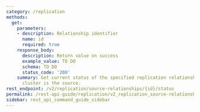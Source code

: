 ```yaml
---
category: /replication
methods:
  get:
    parameters:
    - description: Relationship identifier
      name: id
      required: true
    response_body:
      description: Return value on success
      example_value: TO DO
      schema: TO DO
      status_code: '200'
    summary: Get current status of the specified replication relationship where this
      cluster is the source.
rest_endpoint: /v2/replication/source-relationships/{id}/status
permalink: /rest-api-guide/replication/v2_replication_source-relationships_id_status.html
sidebar: rest_api_command_guide_sidebar
---
```


